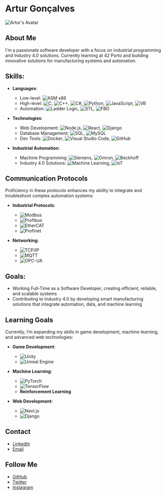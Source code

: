 # Artur Gonçalves
![Artur's Avatar](https://mir-s3-cdn-cf.behance.net/project_modules/max_1200/9bc27292880429.5e569ff84e4d0.gif)

## About Me
I'm a passionate software developer with a focus on industrial programming and Industry 4.0 solutions. Currently learning at 42 Porto and building innovative solutions for manufacturing systems and automation.

## Skills:
- **Languages**:
  - Low-level: ![ASM x86](https://img.shields.io/badge/ASM%20x86-000000?style=flat&logo=c&logoColor=white)
  - High-level: ![C](https://img.shields.io/badge/C-00599C?style=flat&logo=c&logoColor=white), ![C++](https://img.shields.io/badge/C%2B%2B-00599C?style=flat&logo=c%2B%2B&logoColor=white), ![C#](https://img.shields.io/badge/C%23-239120?style=flat&logo=csharp&logoColor=white), ![Python](https://img.shields.io/badge/Python-3776AB?style=flat&logo=python&logoColor=white), ![JavaScript](https://img.shields.io/badge/JavaScript-F7DF1E?style=flat&logo=javascript&logoColor=black), ![VB](https://img.shields.io/badge/Visual%20Basic-9458B2?style=flat&logo=visualstudio&logoColor=white)
  - Automation: ![Ladder Logic](https://img.shields.io/badge/Ladder%20Logic-0F4C81?style=flat&logo=autocad&logoColor=white), ![STL](https://img.shields.io/badge/STL-16B8DB?style=flat&logo=autocad&logoColor=white), ![FBD](https://img.shields.io/badge/FBD-A8D0D8?style=flat&logo=autocad&logoColor=white)

- **Technologies**:
  - Web Development: ![Node.js](https://img.shields.io/badge/Node.js-339933?style=flat&logo=node.js&logoColor=white), ![React](https://img.shields.io/badge/React-61DAFB?style=flat&logo=react&logoColor=black), ![Django](https://img.shields.io/badge/Django-092E20?style=flat&logo=django&logoColor=white)
  - Database Management: ![SQL](https://img.shields.io/badge/SQL-003B57?style=flat&logo=mysql&logoColor=white), ![MySQL](https://img.shields.io/badge/MySQL-4479A1?style=flat&logo=mysql&logoColor=white)
  - Dev Tools: ![Docker](https://img.shields.io/badge/Docker-2496ED?style=flat&logo=docker&logoColor=white), ![Visual Studio Code](https://img.shields.io/badge/VS%20Code-007ACC?style=flat&logo=visualstudiocode&logoColor=white), ![GitHub](https://img.shields.io/badge/GitHub-181717?style=flat&logo=github&logoColor=white)

- **Industrial Automation**:
  - Machine Programming: ![Siemens](https://img.shields.io/badge/Siemens-0097A7?style=flat&logo=siemens&logoColor=white), ![Omron](https://img.shields.io/badge/Omron-00A9D2?style=flat&logo=omron&logoColor=white), ![Beckhoff](https://img.shields.io/badge/Beckhoff-0060A5?style=flat&logo=beckhoff&logoColor=white)
  - Industry 4.0 Solutions: ![Machine Learning](https://img.shields.io/badge/Machine%20Learning-FF6F61?style=flat&logo=tensorflow&logoColor=white), ![IoT](https://img.shields.io/badge/IoT-FF7F00?style=flat&logo=internetofthings&logoColor=white)

## Communication Protocols
Proficiency in these protocols enhances my ability to integrate and troubleshoot complex automation systems:

- **Industrial Protocols**:
  - ![Modbus](https://img.shields.io/badge/Modbus-00599C?style=flat&logo=modbus&logoColor=white)
  - ![Profibus](https://img.shields.io/badge/Profibus-FF6600?style=flat&logo=siemens&logoColor=white)
  - ![EtherCAT](https://img.shields.io/badge/EtherCAT-003366?style=flat&logo=ethercat&logoColor=white)
  - ![Profinet](https://img.shields.io/badge/Profinet-0099CC?style=flat&logo=profinet&logoColor=white)

- **Networking**:
  - ![TCP/IP](https://img.shields.io/badge/TCP%2FIP-228B22?style=flat&logo=cisco&logoColor=white)
  - ![MQTT](https://img.shields.io/badge/MQTT-660066?style=flat&logo=mqtt&logoColor=white)
  - ![OPC-UA](https://img.shields.io/badge/OPC--UA-007ACC?style=flat&logo=opcua&logoColor=white)

## Goals:
- Working Full-Time as a Software Developer, creating efficient, reliable, and scalable systems
- Contributing to Industry 4.0 by developing smart manufacturing solutions that integrate automation, data, and machine learning

## Learning Goals
Currently, I’m expanding my skills in game development, machine learning, and advanced web technologies:

- **Game Development**:
  - ![Unity](https://img.shields.io/badge/Unity-000000?style=flat&logo=unity&logoColor=white)
  - ![Unreal Engine](https://img.shields.io/badge/Unreal%20Engine-313131?style=flat&logo=unrealengine&logoColor=white)
 
- **Machine Learning**:
  - ![PyTorch](https://img.shields.io/badge/PyTorch-EE4C2C?style=flat&logo=pytorch&logoColor=white)
  - ![TensorFlow](https://img.shields.io/badge/TensorFlow-FF6F61?style=flat&logo=tensorflow&logoColor=white)
  - **Reinforcement Learning**

- **Web Development**:
  - ![Next.js](https://img.shields.io/badge/Next.js-000000?style=flat&logo=next.js&logoColor=white)
  - ![Django](https://img.shields.io/badge/Django-092E20?style=flat&logo=django&logoColor=white)

## Contact
- [LinkedIn](https://www.linkedin.com/in/arturg04/)
- [Email](mailto:your.email@example.com)

## Follow Me
- [GitHub](https://github.com/Arturg04)
- [Twitter](https://twitter.com/arturg04)
- [Instagram](https://www.instagram.com/arturg04/)
